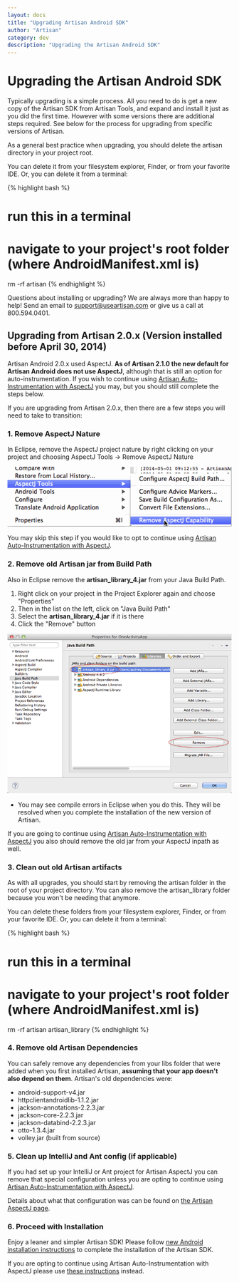 ```yaml
---
layout: docs
title: "Upgrading Artisan Android SDK"
author: "Artisan"
category: dev
description: "Upgrading the Artisan Android SDK"
---
```


# Upgrading the Artisan Android SDK

Typically upgrading is a simple process. All you need to do is get a new copy of the Artisan SDK from Artisan Tools, and expand and install it just as you did the first time. However with some versions there are additional steps required. See below for the process for upgrading from specific versions of Artisan.

As a general best practice when upgrading, you should delete the artisan directory in your project root.

You can delete it from your filesystem explorer, Finder, or from your favorite IDE. Or, you can delete it from a terminal:

{% highlight bash %}
# run this in a terminal
# navigate to your project's root folder (where AndroidManifest.xml is)
rm -rf artisan
{% endhighlight %}



<div class="note note-hint">
  <p>Questions about installing or upgrading? We are always more than happy to help! Send an email to <a href="mailto:support@useartisan.com?Subject=Android%20SDK%20Upgrade%20Help" target="_top">support@useartisan.com</a> or give us a call at 800.594.0401.</p>
</div>

## Upgrading from Artisan 2.0.x (Version installed before April 30, 2014)

<div class="note note-important">
  <p>Artisan Android 2.0.x used AspectJ. <strong>As of Artisan 2.1.0 the new default for Artisan Android does not use AspectJ</strong>, although that is still an option for auto-instrumentation. If you wish to continue using <a href="/dev/android-aspectj/">Artisan Auto-Instrumentation with AspectJ</a> you may, but you should still complete the steps below.</p>
</div>

If you are upgrading from Artisan 2.0.x, then there are a few steps you will need to take to transition:

### 1\. Remove AspectJ Nature

In Eclipse, remove the AspectJ project nature by right clicking on your project and choosing AspectJ Tools -> Remove AspectJ Nature

<img src="/images/remove_aspectj_capability.png" />

<div class="note note-hint">
  <p>You may skip this step if you would like to opt to continue using <a href="/dev/android-aspectj/">Artisan Auto-Instrumentation with AspectJ</a>.</p>
</div>

### 2\. Remove old Artisan jar from Build Path

Also in Eclipse remove the **artisan_library_4.jar** from your Java Build Path.

<ol>
  <li>Right click on your project in the Project Explorer again and choose "Properties"</li>
  <li>Then in the list on the left, click on "Java Build Path"</li>
  <li>Select the <strong>artisan_library_4.jar</strong> if it is there</li>
  <li>Click the "Remove" button</li>
</ol>

<img src="/images/remove_old_android_jar.png" />

* You may see compile errors in Eclipse when you do this. They will be resolved when you complete the installation of the new version of Artisan.

<div class="note note-hint">
  <p>If you are going to continue using <a href="/dev/android-aspectj/">Artisan Auto-Instrumentation with AspectJ</a> you also should remove the old jar from your AspectJ inpath as well.</p>
</div>

### 3\. Clean out old Artisan artifacts

As with all upgrades, you should start by removing the artisan folder in the root of your project directory. You can also remove the artisan_library folder because you won't be needing that anymore.

You can delete these folders from your filesystem explorer, Finder, or from your favorite IDE. Or, you can delete it from a terminal:

{% highlight bash %}
# run this in a terminal
# navigate to your project's root folder (where AndroidManifest.xml is)
rm -rf artisan artisan_library
{% endhighlight %}

### 4\. Remove old Artisan Dependencies

You can safely remove any dependencies from your libs folder that were added when you first installed Artisan, <strong>assuming that your app doesn't also depend on them</strong>. Artisan's old dependencies were:

<ul>
    <li>android-support-v4.jar</li>
    <li>httpclientandroidlib-1.1.2.jar</li>
    <li>jackson-annotations-2.2.3.jar</li>
    <li>jackson-core-2.2.3.jar</li>
    <li>jackson-databind-2.2.3.jar</li>
    <li>otto-1.3.4.jar</li>
    <li>volley.jar (built from source)</li>
</ul>

### 5\. Clean up IntelliJ and Ant config (if applicable)

If you had set up your IntelliJ or Ant project for Artisan AspectJ you can remove that special configuration unless you are opting to continue using <a href="/dev/android-aspectj/">Artisan Auto-Instrumentation with AspectJ</a>.

Details about what that configuration was can be found on <a href="/dev/android-aspectj/">the Artisan AspectJ page</a>.

### 6\. Proceed with Installation

Enjoy a leaner and simpler Artisan SDK! Please follow <a href="/dev/quickstart-for-android/">new Android installation instructions</a> to complete the installation of the Artisan SDK.

<div class="note note-hint">
  <p>If you are opting to continue using Artisan Auto-Instrumentation with AspectJ please use <a href="/dev/android-aspectj/">these instructions</a> instead.</p>
</div>
